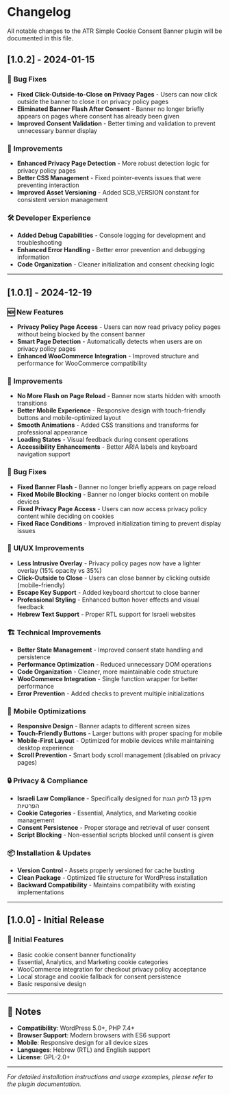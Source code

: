 # Changelog

All notable changes to the ATR Simple Cookie Consent Banner plugin will be documented in this file.

## [1.0.2] - 2024-01-15

### 🐛 **Bug Fixes**
- **Fixed Click-Outside-to-Close on Privacy Pages** - Users can now click outside the banner to close it on privacy policy pages
- **Eliminated Banner Flash After Consent** - Banner no longer briefly appears on pages where consent has already been given
- **Improved Consent Validation** - Better timing and validation to prevent unnecessary banner display

### 🔧 **Improvements**
- **Enhanced Privacy Page Detection** - More robust detection logic for privacy policy pages
- **Better CSS Management** - Fixed pointer-events issues that were preventing interaction
- **Improved Asset Versioning** - Added SCB_VERSION constant for consistent version management

### 🛠️ **Developer Experience**
- **Added Debug Capabilities** - Console logging for development and troubleshooting
- **Enhanced Error Handling** - Better error prevention and debugging information
- **Code Organization** - Cleaner initialization and consent checking logic

---

## [1.0.1] - 2024-12-19

### 🆕 **New Features**
- **Privacy Policy Page Access** - Users can now read privacy policy pages without being blocked by the consent banner
- **Smart Page Detection** - Automatically detects when users are on privacy policy pages
- **Enhanced WooCommerce Integration** - Improved structure and performance for WooCommerce compatibility

### 🔧 **Improvements**
- **No More Flash on Page Reload** - Banner now starts hidden with smooth transitions
- **Better Mobile Experience** - Responsive design with touch-friendly buttons and mobile-optimized layout
- **Smooth Animations** - Added CSS transitions and transforms for professional appearance
- **Loading States** - Visual feedback during consent operations
- **Accessibility Enhancements** - Better ARIA labels and keyboard navigation support

### 🐛 **Bug Fixes**
- **Fixed Banner Flash** - Banner no longer briefly appears on page reload
- **Fixed Mobile Blocking** - Banner no longer blocks content on mobile devices
- **Fixed Privacy Page Access** - Users can now access privacy policy content while deciding on cookies
- **Fixed Race Conditions** - Improved initialization timing to prevent display issues

### 🎨 **UI/UX Improvements**
- **Less Intrusive Overlay** - Privacy policy pages now have a lighter overlay (15% opacity vs 35%)
- **Click-Outside to Close** - Users can close banner by clicking outside (mobile-friendly)
- **Escape Key Support** - Added keyboard shortcut to close banner
- **Professional Styling** - Enhanced button hover effects and visual feedback
- **Hebrew Text Support** - Proper RTL support for Israeli websites

### 🏗️ **Technical Improvements**
- **Better State Management** - Improved consent state handling and persistence
- **Performance Optimization** - Reduced unnecessary DOM operations
- **Code Organization** - Cleaner, more maintainable code structure
- **WooCommerce Integration** - Single function wrapper for better performance
- **Error Prevention** - Added checks to prevent multiple initializations

### 📱 **Mobile Optimizations**
- **Responsive Design** - Banner adapts to different screen sizes
- **Touch-Friendly Buttons** - Larger buttons with proper spacing for mobile
- **Mobile-First Layout** - Optimized for mobile devices while maintaining desktop experience
- **Scroll Prevention** - Smart body scroll management (disabled on privacy pages)

### 🔒 **Privacy & Compliance**
- **Israeli Law Compliance** - Specifically designed for תיקון 13 לחוק הגנת הפרטיות
- **Cookie Categories** - Essential, Analytics, and Marketing cookie management
- **Consent Persistence** - Proper storage and retrieval of user consent
- **Script Blocking** - Non-essential scripts blocked until consent is given

### 📦 **Installation & Updates**
- **Version Control** - Assets properly versioned for cache busting
- **Clean Package** - Optimized file structure for WordPress installation
- **Backward Compatibility** - Maintains compatibility with existing implementations

---

## [1.0.0] - Initial Release

### 🎯 **Initial Features**
- Basic cookie consent banner functionality
- Essential, Analytics, and Marketing cookie categories
- WooCommerce integration for checkout privacy policy acceptance
- Local storage and cookie fallback for consent persistence
- Basic responsive design

---

## 📝 **Notes**

- **Compatibility**: WordPress 5.0+, PHP 7.4+
- **Browser Support**: Modern browsers with ES6 support
- **Mobile**: Responsive design for all device sizes
- **Languages**: Hebrew (RTL) and English support
- **License**: GPL-2.0+

---

*For detailed installation instructions and usage examples, please refer to the plugin documentation.*
